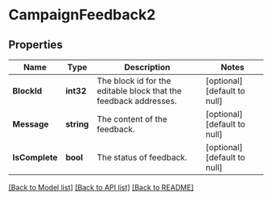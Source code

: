 # CampaignFeedback2

## Properties
Name | Type | Description | Notes
------------ | ------------- | ------------- | -------------
**BlockId** | **int32** | The block id for the editable block that the feedback addresses. | [optional] [default to null]
**Message** | **string** | The content of the feedback. | [optional] [default to null]
**IsComplete** | **bool** | The status of feedback. | [optional] [default to null]

[[Back to Model list]](../README.md#documentation-for-models) [[Back to API list]](../README.md#documentation-for-api-endpoints) [[Back to README]](../README.md)

